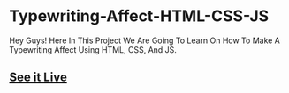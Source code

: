 # Typewriting-Affect-HTML-CSS-JS
Hey Guys! Here In This Project We Are Going To Learn On How To Make A Typewriting Affect Using HTML, CSS, And JS.

## [See it Live](https://shushan-arora.github.io/Typewriting-Affect-HTML-CSS-JS/)
